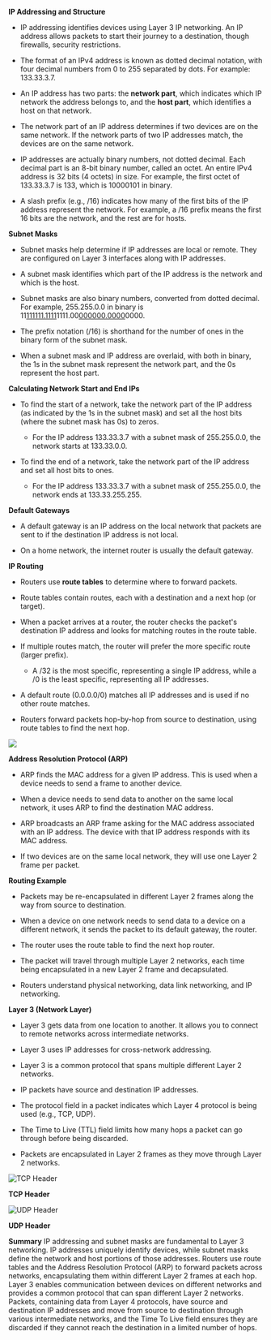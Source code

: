**IP Addressing and Structure**

- IP addressing identifies devices using Layer 3 IP networking. An IP address allows packets to start their journey to a destination, though firewalls, security restrictions.
    
- The format of an IPv4 address is known as dotted decimal notation, with four decimal numbers from 0 to 255 separated by dots. For example: 133.33.3.7.
    
- An IP address has two parts: the **network part**, which indicates which IP network the address belongs to, and the **host part**, which identifies a host on that network.
    
- The network part of an IP address determines if two devices are on the same network. If the network parts of two IP addresses match, the devices are on the same network.
    
- IP addresses are actually binary numbers, not dotted decimal. Each decimal part is an 8-bit binary number, called an octet. An entire IPv4 address is 32 bits (4 octets) in size. For example, the first octet of 133.33.3.7 is 133, which is 10000101 in binary.
    
- A slash prefix (e.g., /16) indicates how many of the first bits of the IP address represent the network. For example, a /16 prefix means the first 16 bits are the network, and the rest are for hosts.
    

**Subnet Masks**

- Subnet masks help determine if IP addresses are local or remote. They are configured on Layer 3 interfaces along with IP addresses.
    
- A subnet mask identifies which part of the IP address is the network and which is the host.
    
- Subnet masks are also binary numbers, converted from dotted decimal. For example, 255.255.0.0 in binary is 11[111111.1111](tel:1111111111)1111.00[000000.0000](tel:0000000000)0000.
    
- The prefix notation (/16) is shorthand for the number of ones in the binary form of the subnet mask.
    
- When a subnet mask and IP address are overlaid, with both in binary, the 1s in the subnet mask represent the network part, and the 0s represent the host part.
    

**Calculating Network Start and End IPs**

- To find the start of a network, take the network part of the IP address (as indicated by the 1s in the subnet mask) and set all the host bits (where the subnet mask has 0s) to zeros.
    
    - For the IP address 133.33.3.7 with a subnet mask of 255.255.0.0, the network starts at 133.33.0.0.
- To find the end of a network, take the network part of the IP address and set all host bits to ones.
    
    - For the IP address 133.33.3.7 with a subnet mask of 255.255.0.0, the network ends at 133.33.255.255.

**Default Gateways**

- A default gateway is an IP address on the local network that packets are sent to if the destination IP address is not local.
    
- On a home network, the internet router is usually the default gateway.
    

**IP Routing**

- Routers use **route tables** to determine where to forward packets.
    
- Route tables contain routes, each with a destination and a next hop (or target).
    
- When a packet arrives at a router, the router checks the packet's destination IP address and looks for matching routes in the route table.
    
- If multiple routes match, the router will prefer the more specific route (larger prefix).
    
    - A /32 is the most specific, representing a single IP address, while a /0 is the least specific, representing all IP addresses.
- A default route (0.0.0.0/0) matches all IP addresses and is used if no other route matches.
    
- Routers forward packets hop-by-hop from source to destination, using route tables to find the next hop.
    

![](https://cdn.hashnode.com/res/hashnode/image/upload/v1738417117277/b721688c-4aaa-4d54-a759-66270e40a0cd.png?auto=compress,format&format=webp)

**Address Resolution Protocol (ARP)**

- ARP finds the MAC address for a given IP address. This is used when a device needs to send a frame to another device.
    
- When a device needs to send data to another on the same local network, it uses ARP to find the destination MAC address.
    
- ARP broadcasts an ARP frame asking for the MAC address associated with an IP address. The device with that IP address responds with its MAC address.
    
- If two devices are on the same local network, they will use one Layer 2 frame per packet.
    

**Routing Example**

- Packets may be re-encapsulated in different Layer 2 frames along the way from source to destination.
    
- When a device on one network needs to send data to a device on a different network, it sends the packet to its default gateway, the router.
    
- The router uses the route table to find the next hop router.
    
- The packet will travel through multiple Layer 2 networks, each time being encapsulated in a new Layer 2 frame and decapsulated.
    
- Routers understand physical networking, data link networking, and IP networking.
    

**Layer 3 (Network Layer)**

- Layer 3 gets data from one location to another. It allows you to connect to remote networks across intermediate networks.
    
- Layer 3 uses IP addresses for cross-network addressing.
    
- Layer 3 is a common protocol that spans multiple different Layer 2 networks.
    
- IP packets have source and destination IP addresses.
    
- The protocol field in a packet indicates which Layer 4 protocol is being used (e.g., TCP, UDP).
    
- The Time to Live (TTL) field limits how many hops a packet can go through before being discarded.
    
- Packets are encapsulated in Layer 2 frames as they move through Layer 2 networks.
    

![TCP Header](https://cdn.hashnode.com/res/hashnode/image/upload/v1738417150679/51502f1b-c1d2-4639-a4b4-6904968daed1.png?auto=compress,format&format=webp)

**TCP Header**

![UDP Header](https://cdn.hashnode.com/res/hashnode/image/upload/v1738417188967/07c535c4-030d-43d0-87fd-bd3623623d7b.jpeg?auto=compress,format&format=webp)

**UDP Header**

**Summary** IP addressing and subnet masks are fundamental to Layer 3 networking. IP addresses uniquely identify devices, while subnet masks define the network and host portions of those addresses. Routers use route tables and the Address Resolution Protocol (ARP) to forward packets across networks, encapsulating them within different Layer 2 frames at each hop. Layer 3 enables communication between devices on different networks and provides a common protocol that can span different Layer 2 networks. Packets, containing data from Layer 4 protocols, have source and destination IP addresses and move from source to destination through various intermediate networks, and the Time To Live field ensures they are discarded if they cannot reach the destination in a limited number of hops.